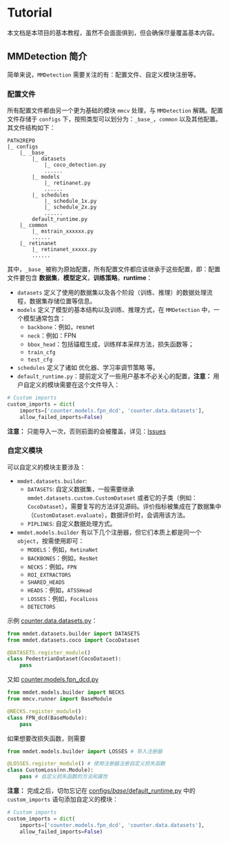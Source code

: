 
# Tutorial

本文档是本项目的基本教程，虽然不会面面俱到，但会确保尽量覆盖基本内容。

## MMDetection 简介

简单来说，`MMDetection` 需要关注的有：配置文件、自定义模块注册等。

### 配置文件

所有配置文件都由另一个更为基础的模块 `mmcv` 处理，与 `MMDetection` 解耦。配置文件存储于 `configs` 下，按照类型可以划分为：`_base_`，`common` 以及其他配置。其文件结构如下：
```
PATH2REPO
|_ configs
    |_ _base_
        |_ datasets
            |_ coco_detection.py
            ......
        |_ models
            |_ retinanet.py
            ......
        |_ schedules
            |_ schedule_1x.py
            |_ schedule_2x.py
            ......
        default_runtime.py
    |_ common
        |_ mstrain_xxxxxx.py
        ......
    |_ retinanet
        |_ retinanet_xxxxx.py
        ......
```

其中，`_base_` 被称为原始配置，所有配置文件都应该继承于这些配置，即：配置文件要包含 **数据集**，**模型定义**，**训练策略**，**runtime**：
- `datasets` 定义了使用的数据集以及各个阶段（训练、推理）的数据处理流程，数据集存储位置等信息。
- `models` 定义了模型的基本结构以及训练、推理方式，在 `MMDetection` 中，一个模型通常包含：
    - `backbone`：例如，resnet
    - `neck`：例如：FPN
    - `bbox_head`：包括锚框生成，训练样本采样方法，损失函数等；
    - `train_cfg`
    - `test_cfg`
- `schedules` 定义了诸如 优化器、学习率调节策略 等。
- `default_runtime.py`：提前定义了一些用户基本不必关心的配置，**注意：** 用户自定义的模块需要在这个文件导入：
```python
# Custom imports
custom_imports = dict(
    imports=['counter.models.fpn_dcd', 'counter.data.datasets'],
    allow_failed_imports=False)
```
**注意：** 只能导入一次，否则前面的会被覆盖，详见：[Issues](https://github.com/open-mmlab/mmdetection/issues/7883)

### 自定义模块

可以自定义的模块主要涉及：
- `mmdet.datasets.builder`: 
    - `DATASETS`: 自定义数据集，一般需要继承 `mmdet.datasets.custom.CustomDataset` 或者它的子类（例如：`CocoDataset`），需要复写的方法详见源码。评价指标被集成在了数据集中（`CustomDataset.evaluate`），数据评价时，会调用该方法。
    - `PIPLINES`: 自定义数据处理方式。
- `mmdet.models.builder` 有以下几个注册器，但它们本质上都是同一个 `object`，按需使用即可：
    - `MODELS`：例如，`RetinaNet`
    - `BACKBONES`：例如，`ResNet`
    - `NECKS`：例如，`FPN`
    - `ROI_EXTRACTORS`
    - `SHARED_HEADS`
    - `HEADS`：例如，`ATSSHead`
    - `LOSSES`：例如，`FocalLoss`
    - `DETECTORS`

示例 [counter.data.datasets.py](./counter/data/datasets.py)：
```python
from mmdet.datasets.builder import DATASETS
from mmdet.datasets.coco import CocoDataset

@DATASETS.register_module()
class PedestrianDataset(CocoDataset):
    pass
```
又如 [counter.models.fpn_dcd.py](./counter/models/fpn_dcd.py)
```python
from mmdet.models.builder import NECKS
from mmcv.runner import BaseModule

@NECKS.register_module()
class FPN_dcd(BaseModule):
    pass
```
如果想要改损失函数，则需要 
```python
from mmdet.models.builder import LOSSES # 导入注册器

@LOSSES.register_module() # 使用注册器注册自定义损失函数
class CustomLoss(nn.Module):
    pass # 自定义损失函数的方法和属性
```
**注意：** 完成之后，切勿忘记在 [configs/_base_/default_runtime.py](./configs/_base_/default_runtime.py) 中的 `custom_imports` 语句添加自定义的模块：
```python
# Custom imports
custom_imports = dict(
    imports=['counter.models.fpn_dcd', 'counter.data.datasets'],
    allow_failed_imports=False)
```
